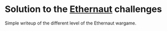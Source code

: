 # Solution to the [Ethernaut](https://ethernaut.openzeppelin.com/) challenges

Simple writeup of the different level of the Ethernaut wargame.
